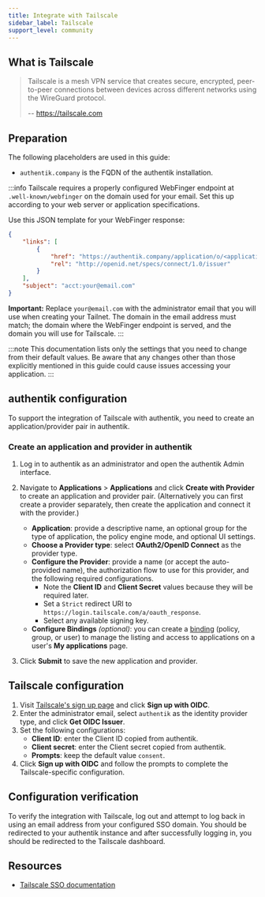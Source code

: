 ```yaml
---
title: Integrate with Tailscale
sidebar_label: Tailscale
support_level: community
---
```


## What is Tailscale

> Tailscale is a mesh VPN service that creates secure, encrypted, peer-to-peer connections between devices across different networks using the WireGuard protocol.
>
> -- https://tailscale.com

## Preparation

The following placeholders are used in this guide:

- `authentik.company` is the FQDN of the authentik installation.

:::info
Tailscale requires a properly configured WebFinger endpoint at `.well-known/webfinger` on the domain used for your email. Set this up according to your web server or application specifications.

Use this JSON template for your WebFinger response:

```json
{
    "links": [
        {
            "href": "https://authentik.company/application/o/<application_slug>/",
            "rel": "http://openid.net/specs/connect/1.0/issuer"
        }
    ],
    "subject": "acct:your@email.com"
}
```

**Important:** Replace `your@email.com` with the administrator email that you will use when creating your Tailnet. The domain in the email address must match; the domain where the WebFinger endpoint is served, and the domain you will use for Tailscale.
:::

:::note
This documentation lists only the settings that you need to change from their default values. Be aware that any changes other than those explicitly mentioned in this guide could cause issues accessing your application.
:::

## authentik configuration

To support the integration of Tailscale with authentik, you need to create an application/provider pair in authentik.

### Create an application and provider in authentik

1. Log in to authentik as an administrator and open the authentik Admin interface.
2. Navigate to **Applications** > **Applications** and click **Create with Provider** to create an application and provider pair. (Alternatively you can first create a provider separately, then create the application and connect it with the provider.)
    - **Application**: provide a descriptive name, an optional group for the type of application, the policy engine mode, and optional UI settings.
    - **Choose a Provider type**: select **OAuth2/OpenID Connect** as the provider type.
    - **Configure the Provider**: provide a name (or accept the auto-provided name), the authorization flow to use for this provider, and the following required configurations.
        - Note the **Client ID** and **Client Secret** values because they will be required later.
        - Set a `Strict` redirect URI to `https://login.tailscale.com/a/oauth_response`.
        - Select any available signing key.
    - **Configure Bindings** _(optional)_: you can create a [binding](/docs/add-secure-apps/flows-stages/bindings/) (policy, group, or user) to manage the listing and access to applications on a user's **My applications** page.

3. Click **Submit** to save the new application and provider.

## Tailscale configuration

1. Visit [Tailscale's sign up page](https://login.tailscale.com/start) and click **Sign up with OIDC**.
2. Enter the administrator email, select `authentik` as the identity provider type, and click **Get OIDC Issuer**.
3. Set the following configurations:
    - **Client ID**: enter the Client ID copied from authentik.
    - **Client secret**: enter the Client secret copied from authentik.
    - **Prompts**: keep the default value `consent`.
4. Click **Sign up with OIDC** and follow the prompts to complete the Tailscale-specific configuration.

## Configuration verification

To verify the integration with Tailscale, log out and attempt to log back in using an email address from your configured SSO domain. You should be redirected to your authentik instance and after successfully logging in, you should be redirected to the Tailscale dashboard.

## Resources

- [Tailscale SSO documentation](https://tailscale.com/kb/1240/sso-custom-oidc)
